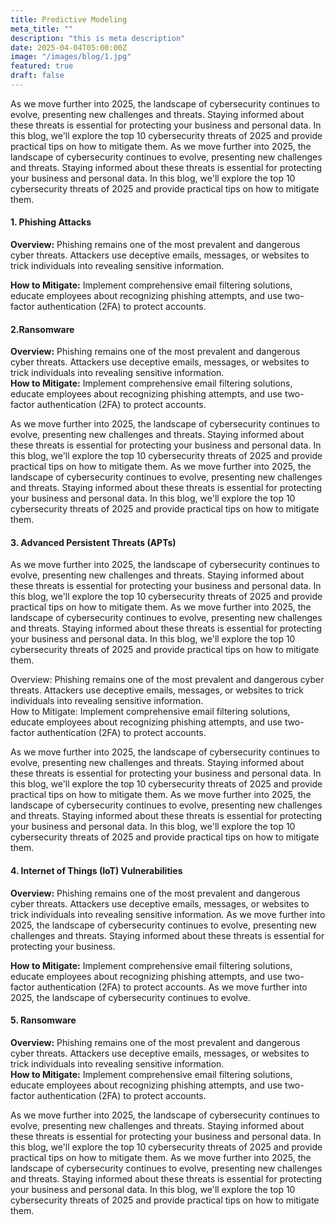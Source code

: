 ```yaml
---
title: Predictive Modeling
meta_title: ""
description: "this is meta description"
date: 2025-04-04T05:00:00Z
image: "/images/blog/1.jpg"
featured: true
draft: false
---
```


As we move further into 2025, the landscape of cybersecurity continues to evolve, presenting new challenges and threats. Staying informed about these threats is essential for protecting your business and personal data. In this blog, we'll explore the top 10 cybersecurity threats of 2025 and provide practical tips on how to mitigate them. As we move further into 2025, the landscape of cybersecurity continues to evolve, presenting new challenges and threats. Staying informed about these threats is essential for protecting your business and personal data. In this blog, we'll explore the top 10 cybersecurity threats of 2025 and provide practical tips on how to mitigate them.

#### 1. Phishing Attacks

**Overview:** Phishing remains one of the most prevalent and dangerous cyber threats. Attackers use deceptive emails, messages, or websites to trick individuals into revealing sensitive information.

**How to Mitigate:** Implement comprehensive email filtering solutions, educate employees about recognizing phishing attempts, and use two-factor authentication (2FA) to protect accounts.

#### 2.Ransomware

**Overview:** Phishing remains one of the most prevalent and dangerous cyber threats. Attackers use deceptive emails, messages, or websites to trick individuals into revealing sensitive information.  
**How to Mitigate:** Implement comprehensive email filtering solutions, educate employees about recognizing phishing attempts, and use two-factor authentication (2FA) to protect accounts.

As we move further into 2025, the landscape of cybersecurity continues to evolve, presenting new challenges and threats. Staying informed about these threats is essential for protecting your business and personal data. In this blog, we'll explore the top 10 cybersecurity threats of 2025 and provide practical tips on how to mitigate them. As we move further into 2025, the landscape of cybersecurity continues to evolve, presenting new challenges and threats. Staying informed about these threats is essential for protecting your business and personal data. In this blog, we'll explore the top 10 cybersecurity threats of 2025 and provide practical tips on how to mitigate them.

#### 3. Advanced Persistent Threats (APTs)

As we move further into 2025, the landscape of cybersecurity continues to evolve, presenting new challenges and threats. Staying informed about these threats is essential for protecting your business and personal data. In this blog, we'll explore the top 10 cybersecurity threats of 2025 and provide practical tips on how to mitigate them. As we move further into 2025, the landscape of cybersecurity continues to evolve, presenting new challenges and threats. Staying informed about these threats is essential for protecting your business and personal data. In this blog, we'll explore the top 10 cybersecurity threats of 2025 and provide practical tips on how to mitigate them.

Overview: Phishing remains one of the most prevalent and dangerous cyber threats. Attackers use deceptive emails, messages, or websites to trick individuals into revealing sensitive information.  
How to Mitigate: Implement comprehensive email filtering solutions, educate employees about recognizing phishing attempts, and use two-factor authentication (2FA) to protect accounts.

As we move further into 2025, the landscape of cybersecurity continues to evolve, presenting new challenges and threats. Staying informed about these threats is essential for protecting your business and personal data. In this blog, we'll explore the top 10 cybersecurity threats of 2025 and provide practical tips on how to mitigate them. As we move further into 2025, the landscape of cybersecurity continues to evolve, presenting new challenges and threats. Staying informed about these threats is essential for protecting your business and personal data. In this blog, we'll explore the top 10 cybersecurity threats of 2025 and provide practical tips on how to mitigate them.

#### 4. Internet of Things (IoT) Vulnerabilities

**Overview:** Phishing remains one of the most prevalent and dangerous cyber threats. Attackers use deceptive emails, messages, or websites to trick individuals into revealing sensitive information. As we move further into 2025, the landscape of cybersecurity continues to evolve, presenting new challenges and threats. Staying informed about these threats is essential for protecting your business.

**How to Mitigate:** Implement comprehensive email filtering solutions, educate employees about recognizing phishing attempts, and use two-factor authentication (2FA) to protect accounts. As we move further into 2025, the landscape of cybersecurity continues to evolve.

#### 5. Ransomware

**Overview:** Phishing remains one of the most prevalent and dangerous cyber threats. Attackers use deceptive emails, messages, or websites to trick individuals into revealing sensitive information.  
**How to Mitigate:** Implement comprehensive email filtering solutions, educate employees about recognizing phishing attempts, and use two-factor authentication (2FA) to protect accounts.

As we move further into 2025, the landscape of cybersecurity continues to evolve, presenting new challenges and threats. Staying informed about these threats is essential for protecting your business and personal data. In this blog, we'll explore the top 10 cybersecurity threats of 2025 and provide practical tips on how to mitigate them. As we move further into 2025, the landscape of cybersecurity continues to evolve, presenting new challenges and threats. Staying informed about these threats is essential for protecting your business and personal data. In this blog, we'll explore the top 10 cybersecurity threats of 2025 and provide practical tips on how to mitigate them.
